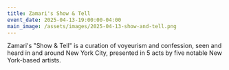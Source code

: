```yaml
---
title: Zamari's Show & Tell
event_date: 2025-04-13-19:00:00-04:00
main_image: /assets/images/2025-04-13-show-and-tell.png
---
```


Zamari's "Show & Tell" is a curation of voyeurism and confession, seen and heard
in and around New York City, presented in 5 acts by five notable New York-based
artists.

